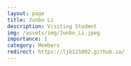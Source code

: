 ```yaml
---
layout: page
title: Junbo Li
description: Visiting Student
img: /assets/img/Junbo_Li.jpeg
importance: 1
category: Members
redirect: https://ljb121002.github.io/
---
```

